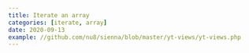 ```yaml
---
title: Iterate an array
categories: [iterate, array]
date: 2020-09-13
example: //github.com/nu8/sienna/blob/master/yt-views/yt-views.php
---
```

